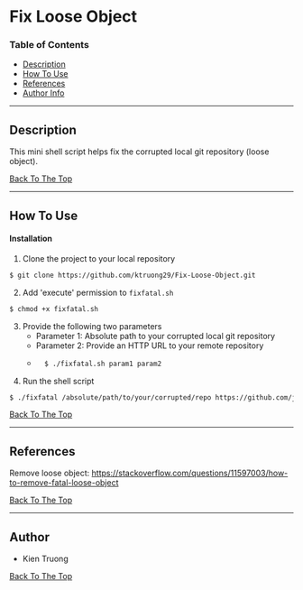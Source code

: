 # Fix Loose Object 

### Table of Contents

- [Description](#description)
- [How To Use](#how-to-use)
- [References](#references)
- [Author Info](#authors)

---

## Description

This mini shell script helps fix the corrupted local git repository (loose object).   

[Back To The Top](#Fix-Loose-Object)

---

## How To Use

#### Installation
1. Clone the project to your local repository
```bash
$ git clone https://github.com/ktruong29/Fix-Loose-Object.git
```
2. Add 'execute' permission to `fixfatal.sh`
```bash
$ chmod +x fixfatal.sh
```
3. Provide the following two parameters
    - Parameter 1: Absolute path to your corrupted local git repository
    - Parameter 2: Provide an HTTP URL to your remote repository
    - ```bash
        $ ./fixfatal.sh param1 param2
        ```
4. Run the shell script
```bash
$ ./fixfatal /absolute/path/to/your/corrupted/repo https://github.com/johndoe/project.git
```
[Back To The Top](#Fix-Loose-Object)

---

## References
Remove loose object: https://stackoverflow.com/questions/11597003/how-to-remove-fatal-loose-object


[Back To The Top](#Fix-Loose-Object)

---

## Author
- Kien Truong

[Back To The Top](#Fix-Loose-Object)
